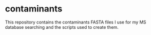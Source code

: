 contaminants
================

This repository contains the contaminants FASTA files I use for my MS
database searching and the scripts used to create them.
